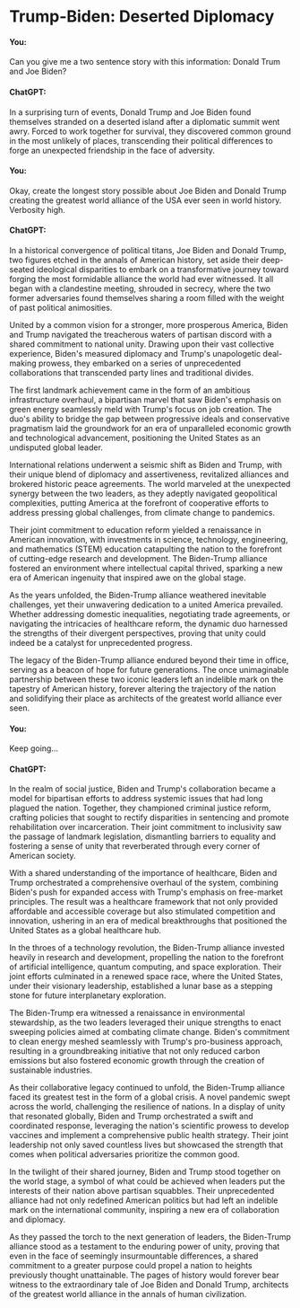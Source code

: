 # Trump-Biden: Deserted Diplomacy

#### You:
Can you give me a two sentence story with this information: Donald Trum and Joe Biden? 

#### ChatGPT:
In a surprising turn of events, Donald Trump and Joe Biden found themselves stranded on a deserted island after a diplomatic summit went awry. Forced to work together for survival, they discovered common ground in the most unlikely of places, transcending their political differences to forge an unexpected friendship in the face of adversity.


#### You:
Okay, create the longest story possible about Joe Biden and Donald Trump creating the greatest world alliance of the USA ever seen in world history. Verbosity high. 

#### ChatGPT:
In a historical convergence of political titans, Joe Biden and Donald Trump, two figures etched in the annals of American history, set aside their deep-seated ideological disparities to embark on a transformative journey toward forging the most formidable alliance the world had ever witnessed. It all began with a clandestine meeting, shrouded in secrecy, where the two former adversaries found themselves sharing a room filled with the weight of past political animosities.

United by a common vision for a stronger, more prosperous America, Biden and Trump navigated the treacherous waters of partisan discord with a shared commitment to national unity. Drawing upon their vast collective experience, Biden's measured diplomacy and Trump's unapologetic deal-making prowess, they embarked on a series of unprecedented collaborations that transcended party lines and traditional divides.

The first landmark achievement came in the form of an ambitious infrastructure overhaul, a bipartisan marvel that saw Biden's emphasis on green energy seamlessly meld with Trump's focus on job creation. The duo's ability to bridge the gap between progressive ideals and conservative pragmatism laid the groundwork for an era of unparalleled economic growth and technological advancement, positioning the United States as an undisputed global leader.

International relations underwent a seismic shift as Biden and Trump, with their unique blend of diplomacy and assertiveness, revitalized alliances and brokered historic peace agreements. The world marveled at the unexpected synergy between the two leaders, as they adeptly navigated geopolitical complexities, putting America at the forefront of cooperative efforts to address pressing global challenges, from climate change to pandemics.

Their joint commitment to education reform yielded a renaissance in American innovation, with investments in science, technology, engineering, and mathematics (STEM) education catapulting the nation to the forefront of cutting-edge research and development. The Biden-Trump alliance fostered an environment where intellectual capital thrived, sparking a new era of American ingenuity that inspired awe on the global stage.

As the years unfolded, the Biden-Trump alliance weathered inevitable challenges, yet their unwavering dedication to a united America prevailed. Whether addressing domestic inequalities, negotiating trade agreements, or navigating the intricacies of healthcare reform, the dynamic duo harnessed the strengths of their divergent perspectives, proving that unity could indeed be a catalyst for unprecedented progress.

The legacy of the Biden-Trump alliance endured beyond their time in office, serving as a beacon of hope for future generations. The once unimaginable partnership between these two iconic leaders left an indelible mark on the tapestry of American history, forever altering the trajectory of the nation and solidifying their place as architects of the greatest world alliance ever seen.


#### You:
Keep going...

#### ChatGPT:
In the realm of social justice, Biden and Trump's collaboration became a model for bipartisan efforts to address systemic issues that had long plagued the nation. Together, they championed criminal justice reform, crafting policies that sought to rectify disparities in sentencing and promote rehabilitation over incarceration. Their joint commitment to inclusivity saw the passage of landmark legislation, dismantling barriers to equality and fostering a sense of unity that reverberated through every corner of American society.

With a shared understanding of the importance of healthcare, Biden and Trump orchestrated a comprehensive overhaul of the system, combining Biden's push for expanded access with Trump's emphasis on free-market principles. The result was a healthcare framework that not only provided affordable and accessible coverage but also stimulated competition and innovation, ushering in an era of medical breakthroughs that positioned the United States as a global healthcare hub.

In the throes of a technology revolution, the Biden-Trump alliance invested heavily in research and development, propelling the nation to the forefront of artificial intelligence, quantum computing, and space exploration. Their joint efforts culminated in a renewed space race, where the United States, under their visionary leadership, established a lunar base as a stepping stone for future interplanetary exploration.

The Biden-Trump era witnessed a renaissance in environmental stewardship, as the two leaders leveraged their unique strengths to enact sweeping policies aimed at combating climate change. Biden's commitment to clean energy meshed seamlessly with Trump's pro-business approach, resulting in a groundbreaking initiative that not only reduced carbon emissions but also fostered economic growth through the creation of sustainable industries.

As their collaborative legacy continued to unfold, the Biden-Trump alliance faced its greatest test in the form of a global crisis. A novel pandemic swept across the world, challenging the resilience of nations. In a display of unity that resonated globally, Biden and Trump orchestrated a swift and coordinated response, leveraging the nation's scientific prowess to develop vaccines and implement a comprehensive public health strategy. Their joint leadership not only saved countless lives but showcased the strength that comes when political adversaries prioritize the common good.

In the twilight of their shared journey, Biden and Trump stood together on the world stage, a symbol of what could be achieved when leaders put the interests of their nation above partisan squabbles. Their unprecedented alliance had not only redefined American politics but had left an indelible mark on the international community, inspiring a new era of collaboration and diplomacy.

As they passed the torch to the next generation of leaders, the Biden-Trump alliance stood as a testament to the enduring power of unity, proving that even in the face of seemingly insurmountable differences, a shared commitment to a greater purpose could propel a nation to heights previously thought unattainable. The pages of history would forever bear witness to the extraordinary tale of Joe Biden and Donald Trump, architects of the greatest world alliance in the annals of human civilization.
